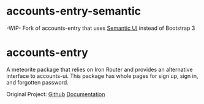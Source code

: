 # accounts-entry-semantic


-WIP- Fork of accounts-entry that uses [Semantic UI](http://semantic-ui.com) instead of Bootstrap 3

# accounts-entry

A meteorite package that relies on Iron Router and provides an
alternative interface to accounts-ui.  This package has whole pages for sign up, sign in, and forgotten password.


Original Project:
[Github](https://github.com/Differential/accounts-entry)
[Documentation](http://github.differential.io/accounts-entry/)
